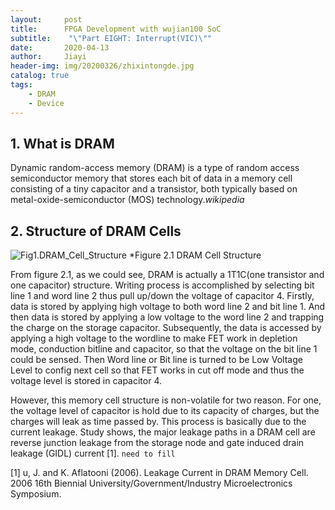 ```yaml
---
layout:     post
title:      FPGA Development with wujian100 SoC
subtitle:    "\"Part EIGHT: Interrupt(VIC)\""
date:       2020-04-13
author:     Jiayi
header-img: img/20200326/zhixintongde.jpg
catalog: true
tags:
    - DRAM
    - Device
---
```


## 1. What is DRAM

Dynamic random-access memory (DRAM) is a type of random access semiconductor memory that stores each bit of data in a memory cell consisting of a tiny capacitor and a transistor, both typically based on metal-oxide-semiconductor (MOS) technology.*wikipedia*

## 2. Structure of DRAM Cells

![Fig1.DRAM_Cell_Structure](https://upload.wikimedia.org/wikipedia/commons/b/bd/DRAM_Cell_Structure_%28Model_of_Single_Circuit_Cell%29.PNG)
*Figure 2.1 DRAM Cell Structure

From figure 2.1, as we could see, DRAM is actually a 1T1C(one transistor and one capacitor) structure. Writing process is accomplished by selecting bit line 1 and word line 2 thus pull up/down the voltage of capacitor 4. Firstly, data is stored by applying high voltage to both word line 2 and bit line 1. And then data is stored by applying a low voltage to the word line 2 and trapping the charge on the storage capacitor. Subsequently, the data is accessed by applying a high voltage to the wordline to make FET work in depletion mode, conduction bitline and capacitor, so that the voltage on the bit line 1 could be sensed. Then Word line or Bit line is turned to be Low Voltage Level to config next cell so that FET works in cut off mode and thus the voltage level is stored in capacitor 4.

However, this memory cell structure is non-volatile for two reason. For one, the voltage level of capacitor is hold due to its capacity of charges, but the charges will leak as time passed by. This process is basically due to the current leakage. Study shows, the major leakage paths in a DRAM cell are reverse junction leakage from the storage node and gate induced drain leakage (GIDL) current [1]. `need to fill`

[1] u, J. and K. Aflatooni (2006). Leakage Current in DRAM Memory Cell. 2006 16th Biennial University/Government/Industry Microelectronics Symposium.
